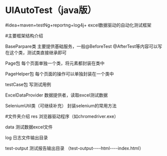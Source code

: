 # UIAutoTest（java版）

#idea+maven+testNg+reportng+log4j+  excel数据驱动的自动化测试框架


#主要框架结构介绍

BaseParpare类
主要提供基础服务，一般@BeforeTest  @AfterTest等内容可以写在这个类，测试类直接继承即可

Page包
每个页面单独一个类，将元素都封装在类中

PageHelper包
每个页面的操作可以单独封装在一个类中

testCase包
写测试用例

ExcelDataProvider
数据提供者，读取excel测试数据


SeleniumUtil类（可继续补充）
封装selenium的常用方法


#文件夹介绍
res
浏览器驱动程序（如chromedriver.exe）

data
测试数据excel文件

log
日志文件输出目录

test-output
测试报告输出目录  （test-output----html----index.html）
